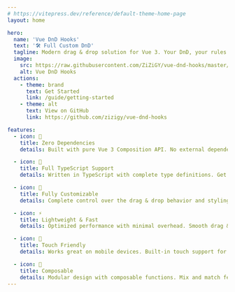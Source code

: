 ```yaml
---
# https://vitepress.dev/reference/default-theme-home-page
layout: home

hero:
  name: 'Vue DnD Hooks'
  text: '🛠 Full Custom DnD'
  tagline: Modern drag & drop solution for Vue 3. Your DnD, your rules.
  image:
    src: https://raw.githubusercontent.com/ZiZiGY/vue-dnd-hooks/master/public/logo.svg
    alt: Vue DnD Hooks
  actions:
    - theme: brand
      text: Get Started
      link: /guide/getting-started
    - theme: alt
      text: View on GitHub
      link: https://github.com/zizigy/vue-dnd-hooks

features:
  - icon: 🎯
    title: Zero Dependencies
    details: Built with pure Vue 3 Composition API. No external dependencies required, keeping your project lean and fast.

  - icon: 🔄
    title: Full TypeScript Support
    details: Written in TypeScript with complete type definitions. Get full IDE support and type safety out of the box.

  - icon: 🎨
    title: Fully Customizable
    details: Complete control over the drag & drop behavior and styling. Create your perfect implementation.

  - icon: ⚡️
    title: Lightweight & Fast
    details: Optimized performance with minimal overhead. Smooth drag & drop operations without compromising speed.

  - icon: 📱
    title: Touch Friendly
    details: Works great on mobile devices. Built-in touch support for modern mobile experiences.

  - icon: 🧩
    title: Composable
    details: Modular design with composable functions. Mix and match features to build your ideal solution.
---
```


<style>
:root {
  --vp-home-hero-image-background-image: linear-gradient(-45deg, #42b883 50%, #35495e 50%);
  --vp-home-hero-image-filter: blur(72px);
}

/* Уменьшаем базовую прозрачность фона */
.VPHero .image-bg {
  opacity: 0.5; /* было 0.8 */
  transition: opacity 1s ease;
}

.VPHero .image-container {
  transform: scale(1.2);
}

/* Настраиваем свечение для светлой и темной темы */
.VPHero .image-container::after {
  content: '';
  position: absolute;
  top: 50%;
  left: 50%;
  transform: translate(-50%, -50%);
  width: 80%;
  height: 80%;
  background: var(--vp-home-hero-image-background-image);
  filter: blur(120px);
  opacity: 0.3; /* было 0.6 */
  z-index: -1;
  animation: pulse 4s ease-in-out infinite;
}

/* Настройка для светлой темы */
html:not(.dark) .VPHero .image-container::after {
  opacity: 0.2; /* Еще меньше прозрачности для светлой темы */
}

@keyframes pulse {
  0%, 100% {
    transform: translate(-50%, -50%) scale(1);
    opacity: 0.3; /* Уменьшили с 0.6 */
  }
  50% {
    transform: translate(-50%, -50%) scale(1.1);
    opacity: 0.4; /* Уменьшили с 0.8 */
  }
}

/* Свечение при наведении тоже делаем мягче */
.VPHero .image-container:hover::after {
  animation: none;
  opacity: 0.5; /* было 0.8 */
  filter: blur(90px);
  transition: all 0.5s ease;
}
</style>
